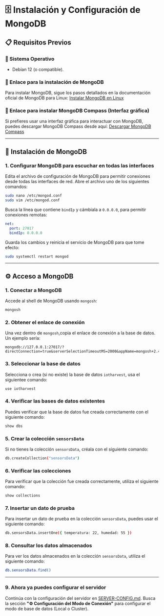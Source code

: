 
# 🗄️ Instalación y Configuración de MongoDB

## 📋 Requisitos Previos
### 🔹 Sistema Operativo
- Debian 12 (o compatible).

### 🔹 Enlace para la instalación de MongoDB
Para instalar MongoDB, sigue los pasos detallados en la documentación oficial de MongoDB para Linux:
[Instalar MongoDB en Linux](https://www.mongodb.com/docs/manual/administration/install-on-linux/)

### 🔹 Enlace para instalar MongoDB Compass (Interfaz gráfica)
Si prefieres usar una interfaz gráfica para interactuar con MongoDB, puedes descargar MongoDB Compass desde aquí:
[Descargar MongoDB Compass](https://www.mongodb.com/try/download/compass)

---

## 🚀 Instalación de MongoDB
### 1. **Configurar MongoDB para escuchar en todas las interfaces**
Edita el archivo de configuración de MongoDB para permitir conexiones desde todas las interfaces de red. Abre el archivo uno de los siguientes comandos:
```sh
sudo nano /etc/mongod.conf
sudo vim /etc/mongod.conf
```

Busca la línea que contiene `bindIp` y cámbiala a `0.0.0.0`, para permitir conexiones remotas:
```yaml
net:
  port: 27017
  bindIp: 0.0.0.0
```

Guarda los cambios y reinicia el servicio de MongoDB para que tome efecto:
```sh
sudo systemctl restart mongod
```

---

## ⚙️ Acceso a MongoDB
### 1. **Conectar a MongoDB**
Accede al shell de MongoDB usando `mongosh`:
```sh
mongosh
```

### 2. **Obtener el enlace de conexión**
Una vez dentro de `mongosh`,copia el enlace de conexión a la base de datos. Un ejemplo sería:
```
mongodb://127.0.0.1:27017/?directConnection=true&serverSelectionTimeoutMS=2000&appName=mongosh+2.4.2
```

### 3. **Seleccionar la base de datos**
Selecciona  o crea (si no existe) la base de datos `iotharvest`, usa el siguientee comando:
```sh
use iotharvest
```

### 4. **Verificar las bases de datos existentes**
Puedes verificar que la base de datos fue creada correctamente con el siguiente comando:
```sh
show dbs
```

### 5. **Crear la colección `sensorsData`**
Si no tienes la colección `sensorsData`, créala con el siguiente comando:
```sh
db.createCollection("sensorsData")
```

### 6. **Verificar las colecciones**
Para verificar que la colección fue creada correctamente, utiliza el siguiente comando:
```sh
show collections
```

### 7. **Insertar un dato de prueba**
Para insertar un dato de prueba en la colección `sensorsData`, puedes usar el siguiente comando:
```sh
db.sensorsData.insertOne({ temperatura: 22, humedad: 55 })
```

### 8. **Consultar los datos almacenados**
Para ver los datos almacenados en la colección `sensorsData`, utiliza el siguiente comando:
```sh
db.sensorsData.find()
```

---

### 9. **Ahora ya puedes configurar el servidor**
Continúa con la configuración del servidor en [SERVER-CONFIG.md](./SERVER-CONFIG.md). Busca la sección **"⚙️ Configuración del Modo de Conexión"** para configurar el modo de base de datos (Local o Cluster).


